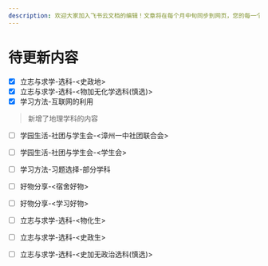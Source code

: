 ```yaml
---
description: 欢迎大家加入飞书云文档的编辑！文章将在每个月中旬同步到网页，您的每一个文章都将帮助无数学子。
---
```


# 待更新内容

* [x] 立志与求学-选科-<史政地>
* [x] 立志与求学-选科-<物加无化学选科(慎选)>
* [x] 学习方法-互联网的利用

> 新增了地理学科的内容

* [ ] 学园生活-社团与学生会-<漳州一中社团联合会>
* [ ] 学园生活-社团与学生会-<学生会>
* [ ] 学习方法-习题选择-部分学科
* [ ] 好物分享-<宿舍好物>
* [ ] 好物分享-<学习好物>
* [ ] 立志与求学-选科-<物化生>
* [ ] 立志与求学-选科-<史政生>
* [ ] 立志与求学-选科-<史加无政治选科(慎选)>









